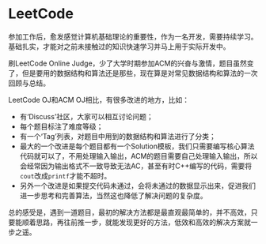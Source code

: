 LeetCode
========

参加工作后，愈发感觉计算机基础理论的重要性，作为一名开发，需要持续学习。基础扎实，才能对之前未接触过的知识快速学习并马上用于实际开发中。

刷LeetCode Online Judge，少了大学时期参加ACM的兴奋与激情，题目虽然变了，但是要用的数据结构和算法还是那些，现在算是对常见数据结构和算法的一次回顾与总结。

LeetCode OJ和ACM OJ相比，有很多改进的地方，比如：
- 有‘Discuss’社区，大家可以相互讨论问题；
- 每个题目标注了难度等级；
- 有一个‘Tag’列表，对题目中用到的数据结构和算法进行了分类；
- 最大的一个改进是每个题目都有一个Solution模板，我们只需要编写核心算法代码就可以了，不用处理输入输出，ACM的题目需要自己处理输入输出，所以会经常因为输出格式不一致导致无法AC，甚至有时C++编写的代码，需要将`cout`改成`printf`才能不超时。
- 另外一个改进是如果提交代码未通过，会将未通过的数据显示出来，促进我们进一步思考和完善算法，当然这也降低了解决问题的复杂度。

总的感受是，遇到一道题目，最初的解决方法都是最直观最简单的，并不高效，只要能顺着思路，再往前推一步，就能发现更好的方法，低效和高效的解决方案就一步之遥。

